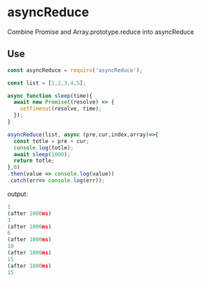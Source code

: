 # asyncReduce
Combine Promise and Array.prototype.reduce into  asyncReduce

## Use

```js
const asyncReduce = require('asyncReduce');

const list = [1,2,3,4,5];

async function sleep(time){
  await new Promise((resolve) => {
    setTimeout(resolve, time);
  });
}

asyncReduce(list, async (pre,cur,index,array)=>{
  const totle = pre + cur;
  console.log(totle);
  await sleep(1000);
  return totle; 
},0)
.then(value => console.log(value))
.catch(err=> console.log(err));

```


output:

```js
1
(after 1000ms)
3
(after 1000ms)
6
(after 1000ms)
10
(after 1000ms)
15
(after 1000ms)
15
```